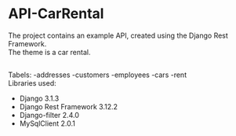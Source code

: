 # API-CarRental
The project contains an example API, created using the Django Rest Framework.<br>The theme is a car rental.
##
Tabels:
-addresses
-customers
-employees
-cars
-rent
<br>
Libraries used:
- Django 3.1.3
- Django Rest Framework 3.12.2
- Django-filter 2.4.0
- MySqlClient 2.0.1
